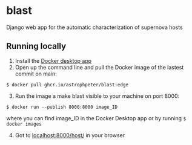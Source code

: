 # blast
Django web app for the automatic characterization of supernova hosts

## Running locally
1. Install the [Docker desktop app](https://www.docker.com/products/docker-desktop)
2. Open up the command line and pull the Docker image of the lastest commit on main:

`$ docker pull ghcr.io/astrophpeter/blast:edge`

3. Run the image a make blast visible to your machine on port 8000:

`$ docker run --publish 8000:8000 image_ID`

where you can find image_ID in the Docker Desktop app or by running `$ docker images`

4. Got to [localhost:8000/host/](localhost:8000/host/) in your browser

